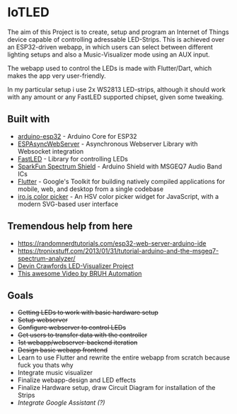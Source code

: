 # IoTLED

The aim of this Project is to create, setup and program an Internet of Things device capable of controlling adressable LED-Strips.
This is achieved over an ESP32-driven webapp, in which users can select between different lighting setups and also a Music-Visualizer mode using an AUX input.

The webapp used to control the LEDs is made with Flutter/Dart, which makes the app very user-friendly.

In my particular setup i use 2x WS2813 LED-strips, although it should work with any amount or any FastLED supported chipset, given some tweaking.

## Built with
* [arduino-esp32](https://github.com/espressif/arduino-esp32) - Arduino Core for ESP32
* [ESPAsyncWebServer](https://github.com/me-no-dev/ESPAsyncWebServer) - Asynchronous Webserver Library with Websocket integration
* [FastLED](https://github.com/FastLED/FastLED) - Library for controlling LEDs
* [SparkFun Spectrum Shield](https://www.sparkfun.com/products/13116) - Arduino Shield with MSGEQ7 Audio Band ICs
* [Flutter](https://flutter.dev/) - Google's Toolkit for building natively compiled applications for mobile, web, and desktop from a single codebase
* [iro.js color picker](https://iro.js.org/) - An HSV color picker widget for JavaScript, with a modern SVG-based user interface

## Tremendous help from here
* https://randomnerdtutorials.com/esp32-web-server-arduino-ide
* https://tronixstuff.com/2013/01/31/tutorial-arduino-and-the-msgeq7-spectrum-analyzer/
* [Devin Crawfords LED-Visualizer Project](https://github.com/DevonCrawford/LED-Music-Visualizer/blob/master/src/LED_Visualizer.ino)
* [This awesome Video by BRUH Automation](https://www.youtube.com/watch?v=9KI36GTgwuQ)


## Goals
* ~~Getting LEDs to work with basic hardware setup~~
* ~~Setup webserver~~
* ~~Configure webserver to control LEDs~~
* ~~Get users to transfer data with the controller~~
* ~~1st webapp/webserver-backend iteration~~
* ~~Design basic webapp frontend~~
* Learn to use Flutter and rewrite the entire webapp from scratch because fuck you thats why
* Integrate music visualizer
* Finalize webapp-design and LED effects
* Finalize Hardware setup, draw Circuit Diagram for installation of the Strips
* _Integrate Google Assistant (?)_
